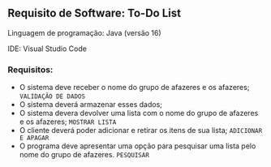 ## Requisito de Software: To-Do List

Linguagem de programação: Java (versão 16)

IDE: Visual Studio Code
### Requisitos:

- O sistema deve receber o nome do grupo de afazeres e os afazeres; `VALIDAÇÃO DE DADOS`
- O sistema deverá armazenar esses dados;
- O sistema devera devolver uma lista com o nome do grupo de afazeres e os afazeres; `MOSTRAR LISTA`
- O cliente deverá poder adicionar e retirar os itens de sua lista; `ADICIONAR E APAGAR`
- O programa deve apresentar uma opção para pesquisar uma lista pelo nome do grupo de afazeres. `PESQUISAR`